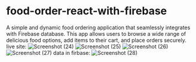 
# food-order-react-with-firebase
A simple and dynamic food ordering application that seamlessly integrates with Firebase database. This app allows users to browse a
wide range of delicious food options, add items to their cart, and place orders securely.
live site:
![Screenshot (24)](https://github.com/shikharpaudel/food-order-react-with-firebase/assets/75170007/8ab185a6-80eb-4e78-9de3-17eae7642ed9)
![Screenshot (25)](https://github.com/shikharpaudel/food-order-react-with-firebase/assets/75170007/726acf02-2039-44f7-80c1-8ee81dd4c4a6)
![Screenshot (26)](https://github.com/shikharpaudel/food-order-react-with-firebase/assets/75170007/2ba00025-489d-419b-b048-a58d1f151d6b)
![Screenshot (27)](https://github.com/shikharpaudel/food-order-react-with-firebase/assets/75170007/3311581f-1aa6-4855-9d6b-1ae2a7f1adf0)
data in firbase:
![Screenshot (28)](https://github.com/shikharpaudel/food-order-react-with-firebase/assets/75170007/c7ff7799-12e8-45ad-b2dd-f579fd4d1be8)




